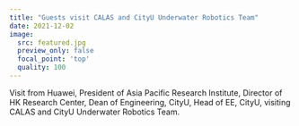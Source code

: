 ```yaml
---
title: "Guests visit CALAS and CityU Underwater Robotics Team"
date: 2021-12-02
image:
  src: featured.jpg
  preview_only: false
  focal_point: 'top'
  quality: 100
---
```


<!--more-->

Visit from Huawei, President of Asia Pacific Research Institute, Director of HK Research Center, Dean of Engineering, CityU, Head of EE, CityU, visiting CALAS and CityU Underwater Robotics Team.